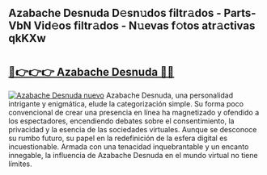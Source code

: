 ## Azabache Desnuda D𝚎sn𝚞dos filtr𝚊dos - Parts-VbN Vid𝚎os filtr𝚊dos - N𝚞evas f𝚘tos atr𝚊ctivas qkKXw

# <h2><a href="http://mb4qtw.tromn.icu/?c=Azabache+Desnuda">🔗👉👉👉 Azabache Desnuda 🔗🔗</a></h2>

[![Azabache Desnuda nuevo](https://i.imgur.com/pEAQMta.gif)](http://mb4qtw.tromn.icu/?c=Azabache+Desnuda)
Azabache Desnuda, una personalidad intrigante y enigmática, elude la categorización simple. Su forma poco convencional de crear una presencia en línea ha magnetizado y ofendido a los espectadores, encendiendo debates sobre el consentimiento, la privacidad y la esencia de las sociedades virtuales. Aunque se desconoce su rumbo futuro, su papel en la redefinición de la esfera digital es incuestionable. Armada con una tenacidad inquebrantable y un encanto innegable, la influencia de Azabache Desnuda en el mundo virtual no tiene límites.
